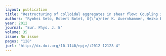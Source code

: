 ```yaml
---
layout: publication
title: "Restructuring of colloidal aggregates in shear flow: Coupling interparticle contact models with {Stokesian dynamics}"
authors: "Ryohei Seto, Robert Botet, G{\"u}nter K. Auernhammer, Heiko Briesen"
year: 2012
journal: "Eur. Phys. J. E"
volume: 35
issue: No issue
pages: "128"
jurl: "http://dx.doi.org/10.1140/epje/i2012-12128-4"
---
```


